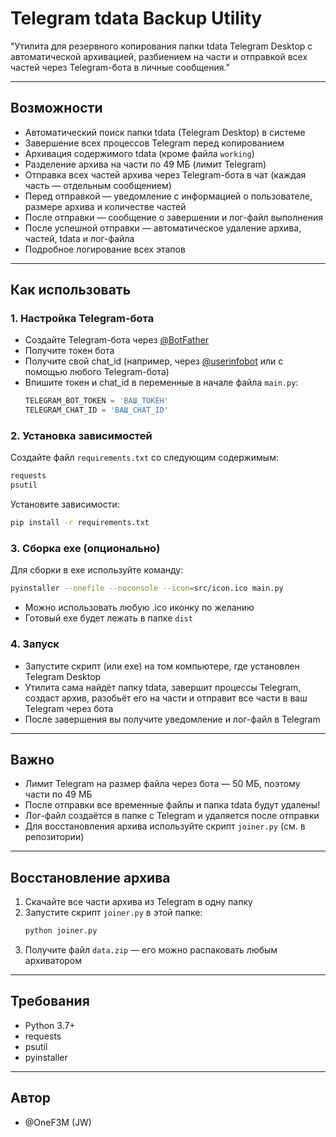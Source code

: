 # Telegram tdata Backup Utility

"Утилита для резервного копирования папки tdata Telegram Desktop с автоматической архивацией, разбиением на части и отправкой всех частей через Telegram-бота в личные сообщения."

---

## Возможности
- Автоматический поиск папки tdata (Telegram Desktop) в системе
- Завершение всех процессов Telegram перед копированием
- Архивация содержимого tdata (кроме файла `working`)
- Разделение архива на части по 49 МБ (лимит Telegram)
- Отправка всех частей архива через Telegram-бота в чат (каждая часть — отдельным сообщением)
- Перед отправкой — уведомление с информацией о пользователе, размере архива и количестве частей
- После отправки — сообщение о завершении и лог-файл выполнения
- После успешной отправки — автоматическое удаление архива, частей, tdata и лог-файла
- Подробное логирование всех этапов

---

## Как использовать

### 1. Настройка Telegram-бота
- Создайте Telegram-бота через [@BotFather](https://t.me/BotFather)
- Получите токен бота
- Получите свой chat_id (например, через [@userinfobot](https://t.me/userinfobot) или с помощью любого Telegram-бота)
- Впишите токен и chat_id в переменные в начале файла `main.py`:
  ```python
  TELEGRAM_BOT_TOKEN = 'ВАШ_ТОКЕН'
  TELEGRAM_CHAT_ID = 'ВАШ_CHAT_ID'
  ```

### 2. Установка зависимостей

Создайте файл `requirements.txt` со следующим содержимым:
```txt
requests
psutil
```
Установите зависимости:
```bash
pip install -r requirements.txt
```

### 3. Сборка exe (опционально)

Для сборки в exe используйте команду:
```bash
pyinstaller --onefile --noconsole --icon=src/icon.ico main.py
```
- Можно использовать любую .ico иконку по желанию
- Готовый exe будет лежать в папке `dist`

### 4. Запуск
- Запустите скрипт (или exe) на том компьютере, где установлен Telegram Desktop
- Утилита сама найдёт папку tdata, завершит процессы Telegram, создаст архив, разобьёт его на части и отправит все части в ваш Telegram через бота
- После завершения вы получите уведомление и лог-файл в Telegram

---

## Важно
- Лимит Telegram на размер файла через бота — 50 МБ, поэтому части по 49 МБ
- После отправки все временные файлы и папка tdata будут удалены!
- Лог-файл создаётся в папке с Telegram и удаляется после отправки
- Для восстановления архива используйте скрипт `joiner.py` (см. в репозитории)

---

## Восстановление архива
1. Скачайте все части архива из Telegram в одну папку
2. Запустите скрипт `joiner.py` в этой папке:
   ```bash
   python joiner.py
   ```
3. Получите файл `data.zip` — его можно распаковать любым архиватором

---

## Требования
- Python 3.7+
- requests
- psutil
- pyinstaller

---

## Автор
- @OneF3M (JW)